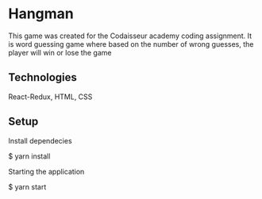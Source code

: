 # Hangman
This game was created for the Codaisseur academy coding assignment. It is word guessing game where based on the number of wrong guesses, the player will win or lose the game   


## Technologies
React-Redux, HTML, CSS

## Setup
Install dependecies

$ yarn install

Starting the application

$ yarn start
